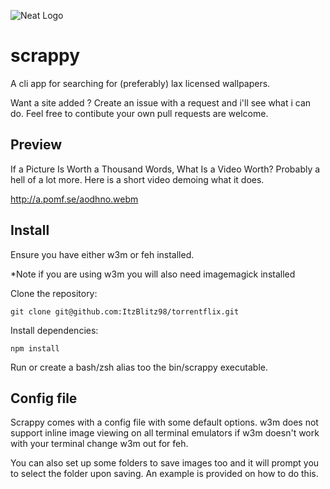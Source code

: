 ![Neat Logo](https://i.imgur.com/LtmsQ4v.png)
# scrappy
A cli app for searching for (preferably) lax licensed wallpapers.

Want a site added ? Create an issue with a request and i'll see what i can do. Feel free to contibute your own pull requests are welcome.

## Preview
If a Picture Is Worth a Thousand Words, What Is a Video Worth? Probably a hell of a lot more.
Here is a short video demoing what it does.

http://a.pomf.se/aodhno.webm

## Install
Ensure you have either w3m or feh installed.

*Note if you are using w3m you will also need imagemagick installed

Clone the repository:

```
git clone git@github.com:ItzBlitz98/torrentflix.git
```

Install dependencies:

```
npm install
```

Run or create a bash/zsh alias too the bin/scrappy executable.

## Config file
Scrappy comes with a config file with some default options.
w3m does not support inline image viewing on all terminal emulators if w3m doesn't work with your terminal change w3m out for feh.

You can also set up some folders to save images too and it will prompt you to select the folder upon saving. An example is provided on how to do this.

